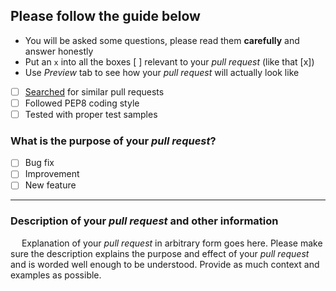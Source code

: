 ## Please follow the guide below

- You will be asked some questions, please read them **carefully** and answer honestly
- Put an `x` into all the boxes [ ] relevant to your *pull request* (like that [x])
- Use *Preview* tab to see how your *pull request* will actually look like

- [ ] [Searched](https://github.com/JarryShaw/lorem/search?q=is%3Apr&type=Issues) for similar pull requests
- [ ] Followed PEP8 coding style
- [ ] Tested with proper test samples

### What is the purpose of your *pull request*?

- [ ] Bug fix
- [ ] Improvement
- [ ] New feature

---

### Description of your *pull request* and other information

&emsp; Explanation of your *pull request* in arbitrary form goes here. Please make sure the description explains the purpose and effect of your *pull request* and is worded well enough to be understood. Provide as much context and examples as possible.
